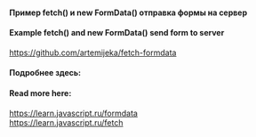 #### Пример fetch() и new FormData() отправка формы на сервер   
#### Example fetch() and new FormData() send form to server    
https://github.com/artemijeka/fetch-formdata    


#### Подробнее здесь:  
#### Read more here:   
https://learn.javascript.ru/formdata  
https://learn.javascript.ru/fetch  
